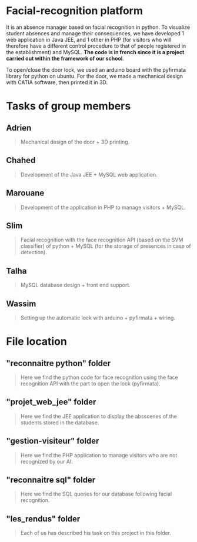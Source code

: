 # Facial-recognition platform 

It is an absence manager based on facial recognition in python.
To visualize student absences and manage their consequences, we have developed 1 web application in Java JEE, and 1 other in PHP (for visitors who will therefore have a different control procedure to that of people registered in the establishment) and MySQL. 
**The code is in french since it is a project carried out within the framework of our school**.

To open/close the door lock, we used an arduino board with the pyfirmata library for python on ubuntu. For the door, we made a mechanical design with CATIA software, then printed it in 3D.

# Tasks of group members
## Adrien
> Mechanical design of the door + 3D printing.

## Chahed
> Development of the Java JEE + MySQL web application.

## Marouane
> Development of the application in PHP to manage visitors + MySQL.

## Slim 
> Facial recognition with the face recognition API (based on the SVM classifier) of python + MySQL (for the storage of presences in case of detection).

## Talha
> MySQL database design + front end support.
  
## Wassim
> Setting up the automatic lock with arduino + pyfirmata + wiring.

# File location
## "reconnaitre python" folder
> Here we find the python code for face recognition using the face recognition API with the part to open the lock (pyfirmata).

## "projet_web_jee" folder
> Here we find the JEE application to display the absscenes of the students stored in the database.

## "gestion-visiteur" folder
> Here we find the PHP application to manage visitors who are not recognized by our AI.

## "reconnaitre sql" folder 
> Here we find the SQL queries for our database following facial recognition.
 
## "les_rendus" folder 
> Each of us has described his task on this project in this folder.
